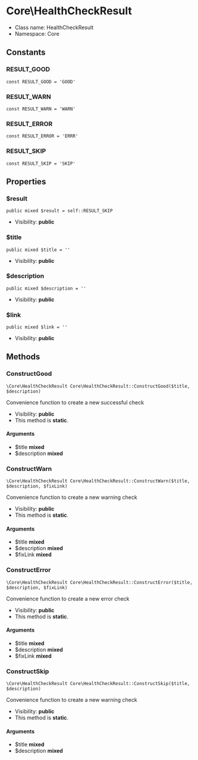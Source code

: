 Core\HealthCheckResult
===============






* Class name: HealthCheckResult
* Namespace: Core



Constants
----------


### RESULT_GOOD

    const RESULT_GOOD = 'GOOD'





### RESULT_WARN

    const RESULT_WARN = 'WARN'





### RESULT_ERROR

    const RESULT_ERROR = 'ERRR'





### RESULT_SKIP

    const RESULT_SKIP = 'SKIP'





Properties
----------


### $result

    public mixed $result = self::RESULT_SKIP





* Visibility: **public**


### $title

    public mixed $title = ''





* Visibility: **public**


### $description

    public mixed $description = ''





* Visibility: **public**


### $link

    public mixed $link = ''





* Visibility: **public**


Methods
-------


### ConstructGood

    \Core\HealthCheckResult Core\HealthCheckResult::ConstructGood($title, $description)

Convenience function to create a new successful check



* Visibility: **public**
* This method is **static**.


#### Arguments
* $title **mixed**
* $description **mixed**



### ConstructWarn

    \Core\HealthCheckResult Core\HealthCheckResult::ConstructWarn($title, $description, $fixLink)

Convenience function to create a new warning check



* Visibility: **public**
* This method is **static**.


#### Arguments
* $title **mixed**
* $description **mixed**
* $fixLink **mixed**



### ConstructError

    \Core\HealthCheckResult Core\HealthCheckResult::ConstructError($title, $description, $fixLink)

Convenience function to create a new error check



* Visibility: **public**
* This method is **static**.


#### Arguments
* $title **mixed**
* $description **mixed**
* $fixLink **mixed**



### ConstructSkip

    \Core\HealthCheckResult Core\HealthCheckResult::ConstructSkip($title, $description)

Convenience function to create a new warning check



* Visibility: **public**
* This method is **static**.


#### Arguments
* $title **mixed**
* $description **mixed**



